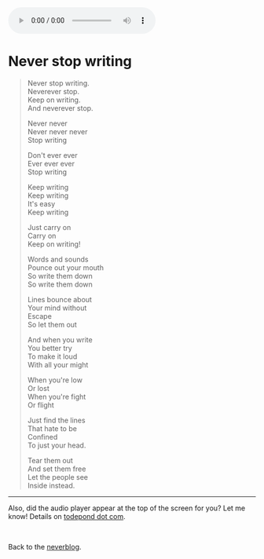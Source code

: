 <audio controls>
  <source src="1.m4a" type="audio/x-m4a">
</audio>

# Never stop writing

> Never stop writing.<br>
> Neverever stop.<br>
> Keep on writing.<br>
> And neverever stop.
>
> Never never<br>
> Never never never<br>
> Stop writing
>
> Don't ever ever<br>
> Ever ever ever<br>
> Stop writing
>
> Keep writing<br>
> Keep writing<br>
> It's easy<br>
> Keep writing
>
> Just carry on<br>
> Carry on<br>
> Keep on writing!
>
> Words and sounds<br>
> Pounce out your mouth<br>
> So write them down<br>
> So write them down
>
> Lines bounce about<br>
> Your mind without<br>
> Escape<br>
> So let them out
>
> And when you write<br>
> You better try<br>
> To make it loud<br>
> With all your might
> 
> When you're low<br>
> Or lost<br>
> When you're fight<br>
> Or flight
>
> Just find the lines<br>
> That hate to be<br>
> Confined<br>
> To just your head.
> 
> Tear them out<br>
> And set them free<br>
> Let the people see<br>
> Inside instead.

<hr>

Also, did the audio player appear at the top of the screen for you? Let me know! Details on [todepond dot com](/). 

<br>

Back to the [neverblog](/wikiblogarden).
